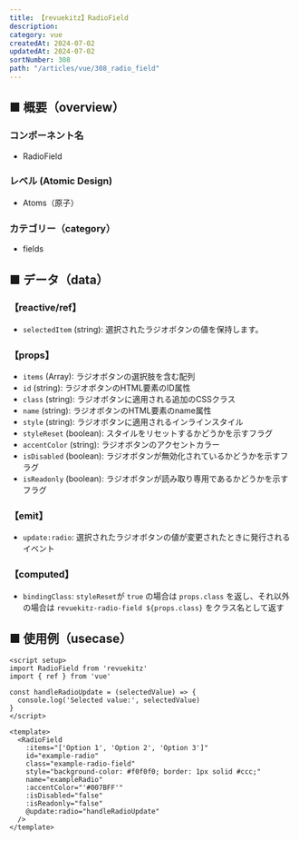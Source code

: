 ```yaml
---
title: 【revuekitz】RadioField
description:
category: vue
createdAt: 2024-07-02
updatedAt: 2024-07-02
sortNumber: 308
path: "/articles/vue/308_radio_field"
---
```


<nuxt-content-wrapper>

## ■ 概要（overview）
### コンポーネント名
- RadioField

### レベル (Atomic Design)
-  Atoms（原子）

### カテゴリー（category）
- fields

## ■ データ（data）

### 【reactive/ref】
- `selectedItem` (string): 選択されたラジオボタンの値を保持します。

### 【props】
- `items` (Array<string>): ラジオボタンの選択肢を含む配列
- `id` (string): ラジオボタンのHTML要素のID属性
- `class` (string): ラジオボタンに適用される追加のCSSクラス
- `name` (string): ラジオボタンのHTML要素のname属性
- `style` (string): ラジオボタンに適用されるインラインスタイル
- `styleReset` (boolean): スタイルをリセットするかどうかを示すフラグ
- `accentColor` (string): ラジオボタンのアクセントカラー
- `isDisabled` (boolean): ラジオボタンが無効化されているかどうかを示すフラグ
- `isReadonly` (boolean): ラジオボタンが読み取り専用であるかどうかを示すフラグ

### 【emit】
- `update:radio`: 選択されたラジオボタンの値が変更されたときに発行されるイベント

### 【computed】
- `bindingClass`: `styleReset`が `true` の場合は `props.class` を返し、それ以外の場合は `revuekitz-radio-field ${props.class}` をクラス名として返す

## ■ 使用例（usecase）
```vue
<script setup>
import RadioField from 'revuekitz'
import { ref } from 'vue'

const handleRadioUpdate = (selectedValue) => {
  console.log('Selected value:', selectedValue)
}
</script>

<template>
  <RadioField
    :items="['Option 1', 'Option 2', 'Option 3']"
    id="example-radio"
    class="example-radio-field"
    style="background-color: #f0f0f0; border: 1px solid #ccc;"
    name="exampleRadio"
    :accentColor="'#007BFF'"
    :isDisabled="false"
    :isReadonly="false"
    @update:radio="handleRadioUpdate"
  />
</template>

```

</nuxt-content-wrapper>